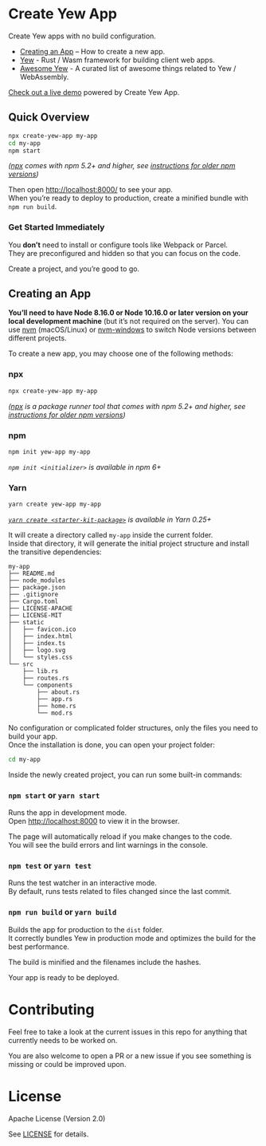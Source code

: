 # Create Yew App

Create Yew apps with no build configuration.

- [Creating an App](#creating-an-app) – How to create a new app.
- [Yew](https://github.com/yewstack/yew) - Rust / Wasm framework for building client web apps.
- [Awesome Yew](https://github.com/jetli/awesome-yew) - A curated list of awesome things related to Yew / WebAssembly.

[Check out a live demo](https://jetli.github.io/create-yew-app/) powered by Create Yew App.

## Quick Overview

```sh
npx create-yew-app my-app
cd my-app
npm start
```

_([npx](https://medium.com/@maybekatz/introducing-npx-an-npm-package-runner-55f7d4bd282b) comes with npm 5.2+ and higher, see [instructions for older npm versions](https://gist.github.com/gaearon/4064d3c23a77c74a3614c498a8bb1c5f))_

Then open [http://localhost:8000/](http://localhost:8000/) to see your app.<br/>
When you’re ready to deploy to production, create a minified bundle with `npm run build`.

### Get Started Immediately

You **don’t** need to install or configure tools like Webpack or Parcel.<br>
They are preconfigured and hidden so that you can focus on the code.

Create a project, and you’re good to go.

## Creating an App

**You’ll need to have Node 8.16.0 or Node 10.16.0 or later version on your local development machine** (but it’s not required on the server). You can use [nvm](https://github.com/creationix/nvm#installation) (macOS/Linux) or [nvm-windows](https://github.com/coreybutler/nvm-windows#node-version-manager-nvm-for-windows) to switch Node versions between different projects.

To create a new app, you may choose one of the following methods:

### npx

```sh
npx create-yew-app my-app
```

_([npx](https://medium.com/@maybekatz/introducing-npx-an-npm-package-runner-55f7d4bd282b) is a package runner tool that comes with npm 5.2+ and higher, see [instructions for older npm versions](https://gist.github.com/gaearon/4064d3c23a77c74a3614c498a8bb1c5f))_

### npm

```sh
npm init yew-app my-app
```

_`npm init <initializer>` is available in npm 6+_

### Yarn

```sh
yarn create yew-app my-app
```

_[`yarn create <starter-kit-package>`](https://yarnpkg.com/lang/en/docs/cli/create/) is available in Yarn 0.25+_

It will create a directory called `my-app` inside the current folder.<br/>
Inside that directory, it will generate the initial project structure and install the transitive dependencies:

```
my-app
├── README.md
├── node_modules
├── package.json
├── .gitignore
├── Cargo.toml
├── LICENSE-APACHE
├── LICENSE-MIT
├── static
│   ├── favicon.ico
│   ├── index.html
│   ├── index.ts
│   ├── logo.svg
│   └── styles.css
└── src
    ├── lib.rs
    ├── routes.rs
    └── components
        ├── about.rs
        ├── app.rs
        ├── home.rs
        └── mod.rs
```
No configuration or complicated folder structures, only the files you need to build your app.<br>
Once the installation is done, you can open your project folder:

```sh
cd my-app
```

Inside the newly created project, you can run some built-in commands:

### `npm start` or `yarn start`

Runs the app in development mode.<br>
Open [http://localhost:8000](http://localhost:8000) to view it in the browser.

The page will automatically reload if you make changes to the code.<br>
You will see the build errors and lint warnings in the console.

### `npm test` or `yarn test`

Runs the test watcher in an interactive mode.<br>
By default, runs tests related to files changed since the last commit.

### `npm run build` or `yarn build`

Builds the app for production to the `dist` folder.<br>
It correctly bundles Yew in production mode and optimizes the build for the best performance.

The build is minified and the filenames include the hashes.<br>

Your app is ready to be deployed.

# Contributing

Feel free to take a look at the current issues in this repo for anything that currently needs to be worked on.

You are also welcome to open a PR or a new issue if you see something is missing or could be improved upon.

# License

Apache License (Version 2.0)

See [LICENSE](./LICENSE) for details.